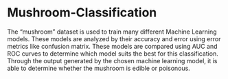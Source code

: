 # Mushroom-Classification
The “mushroom” dataset is used to train many different Machine Learning models. These models are analyzed by their accuracy and error using error metrics like confusion matrix. These models are compared using AUC and ROC curves to determine which model suits the best for this classification.
Through the output generated by the chosen machine learning model, it is able to determine whether the mushroom is edible or poisonous.
